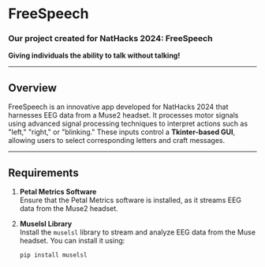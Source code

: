 # FreeSpeech

### Our project created for NatHacks 2024: FreeSpeech  
**Giving individuals the ability to talk without talking!**

---

## Overview
FreeSpeech is an innovative app developed for NatHacks 2024 that harnesses EEG data from a Muse2 headset. It processes motor signals using advanced signal processing techniques to interpret actions such as "left," "right," or "blinking." These inputs control a **Tkinter-based GUI**, allowing users to select corresponding letters and craft messages.

---

## Requirements

1. **Petal Metrics Software**  
   Ensure that the Petal Metrics software is installed, as it streams EEG data from the Muse2 headset.

2. **Muselsl Library**  
   Install the `muselsl` library to stream and analyze EEG data from the Muse headset. You can install it using:
   ```bash
   pip install muselsl

